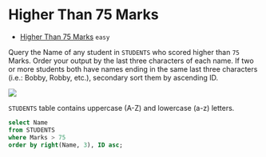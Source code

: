 # Higher Than 75 Marks

- [Higher Than 75 Marks](https://www.hackerrank.com/challenges/more-than-75-marks/problem) `easy`

Query the Name of any student in `STUDENTS` who scored higher than `75` Marks. Order your output by the last three characters of each name. If two or more students both have names ending in the same last three characters (i.e.: Bobby, Robby, etc.), secondary sort them by ascending ID.

![](https://s3.amazonaws.com/hr-challenge-images/12896/1443815243-94b941f556-1.png)

`STUDENTS` table contains uppercase (A-Z) and lowercase (a-z) letters.

```sql
select Name 
from STUDENTS 
where Marks > 75 
order by right(Name, 3), ID asc;
```